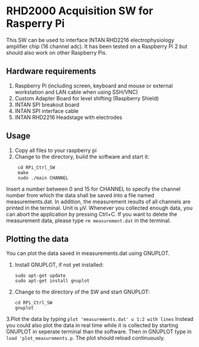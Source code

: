 # RHD2000 Acquisition SW for Rasperry Pi
This SW can be used to interface INTAN RHD2216 electrophysiology amplifier chip (16 channel adc).
It has been tested on a Raspberry Pi 2 but should also work on other Raspberry Pis.

## Hardware requirements
1. Raspberry Pi (including screen, keyboard and mouse or external workstation and LAN cable when using SSH/VNC)
2. Custom Adapter Board for level shifting (Raspberry Shield)
3. INTAN SPI breakout board
4. INTAN SPI interface cable
5. INTAN RHD2216 Headstage with electrodes

## Usage
1. Copy all files to your raspberry pi
2. Change to the directory, build the software and start it:
   ```
    cd RPi_Ctrl_SW
    make
    sudo ./main CHANNEL
   ```
Insert a number between 0 and 15 for CHANNEL to specify the channel number from which the data shall be saved into a file named measurements.dat.
In addition, the measurement results of all channels are printed in the terminal. Unit is µV.
Whenever you collected enough data, you can abort the application by pressing Ctrl+C.
If you want to delete the measurement data, please type `rm measurement.dat` in the terminal.

## Plotting the data
You can plot the data saved in measurements.dat using GNUPLOT.
1. Install GNUPLOT, if not yet installed:
   ```
   sudo apt-get update
   sudo apt-get install gnuplot
   ```
2. Change to the directory of the SW and start GNUPLOT:
   ```
   cd RPi_Ctrl_SW
   gnuplot
   ```
3.Plot the data by typing `plot 'measurements.dat' u 1:2 with lines`
Instead you could also plot the data in real time while it is collected by starting GNUPLOT in seperate terminal than the software. 
Then in GNUPLOT type in `load 'plot_measurements.p`. The plot should reload continuously.

